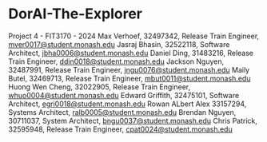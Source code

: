 # DorAI-The-Explorer
Project 4 - FIT3170 - 2024
Max Verhoef, 32497342, Release Train Engineer, mver0017@student.monash.edu
Jasraj Bhasin, 32522118, Software Architect, jbha0006@student.monash.edu
Daniel Ding, 31483216, Release Train Engineer, ddin0018@student.monash.edu
Jackson Nguyen, 32487991, Release Train Engineer, jngu0076@student.monash.edu
Maily Butel, 32469713, Release Train Engineer, mbut0011@student.monash.edu
Huong Wen Cheng, 32022905, Release Train Engineer, whuo0004@student.monash.edu
Edward Griffith, 32475101, Software Architect, egri0018@student.monash.edu
Rowan ALbert Alex 33157294, Systems Architect, ralb0005@student.monash.edu
Brendan Nguyen, 30711037, System Architect, bngu0037@student.monash.edu
Chris Patrick, 32595948, Release Train Engineer, cpat0024@student.monash.edu

